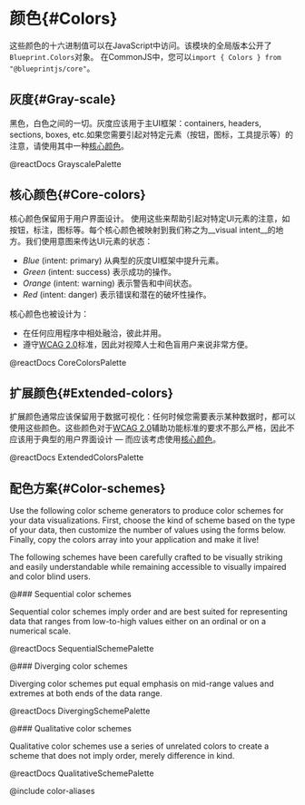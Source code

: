 # 颜色{#Colors}

这些颜色的十六进制值可以在JavaScript中访问。该模块的全局版本公开了`Blueprint.Colors`对象。 在CommonJS中，您可以`import { Colors } from "@blueprintjs/core"`。

## 灰度{#Gray-scale}

黑色，白色之间的一切。灰度应该用于主UI框架：containers, headers, sections, boxes, etc.如果您需要引起对特定元素（按钮，图标，工具提示等）的注意，请使用其中一种[核心颜色](#colors.core-colors)。

@reactDocs GrayscalePalette

## 核心颜色{#Core-colors}

核心颜色保留用于用户界面设计。 使用这些来帮助引起对特定UI元素的注意，如按钮，标注，图标等。每个核心颜色被映射到我们称之为__visual intent__的地方。我们使用意图来传达UI元素的状态：

- _Blue_ (intent: primary) 从典型的灰度UI框架中提升元素。
- _Green_ (intent: success) 表示成功的操作。
- _Orange_ (intent: warning) 表示警告和中间状态。
- _Red_ (intent: danger) 表示错误和潜在的破坏性操作。

核心颜色也被设计为：

- 在任何应用程序中相处融洽，彼此并用。
- 遵守[WCAG 2.0](https://www.w3.org/TR/WCAG20/)标准，因此对视障人士和色盲用户来说非常方便。

@reactDocs CoreColorsPalette

## 扩展颜色{#Extended-colors}

扩展颜色通常应该保留用于数据可视化：任何时候您需要表示某种数据时，都可以使用这些颜色。这些颜色对于[WCAG 2.0](https://www.w3.org/TR/WCAG20/)辅助功能标准的要求不那么严格，因此不应该用于典型的用户界面设计 — 而应该考虑使用[核心颜色](#colors.core-colors)。

@reactDocs ExtendedColorsPalette

## 配色方案{#Color-schemes}

Use the following color scheme generators to produce color schemes for your data visualizations.
First, choose the kind of scheme based on the type of your data, then customize the number of values
using the forms below. Finally, copy the colors array into your application and make it live!

The following schemes have been carefully crafted to be visually striking and easily understandable
while remaining accessible to visually impaired and color blind users.

@### Sequential color schemes

Sequential color schemes imply order and are best suited for representing data that
ranges from low-to-high values either on an ordinal or on a numerical scale.

@reactDocs SequentialSchemePalette

@### Diverging color schemes

Diverging color schemes put equal emphasis on mid-range values and extremes
at both ends of the data range.

@reactDocs DivergingSchemePalette

@### Qualitative color schemes

Qualitative color schemes use a series of unrelated colors to create a
scheme that does not imply order, merely difference in kind.

@reactDocs QualitativeSchemePalette

@include color-aliases
